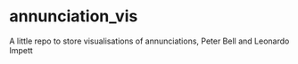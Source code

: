# annunciation_vis

A little repo to store visualisations of annunciations, Peter Bell and Leonardo Impett
